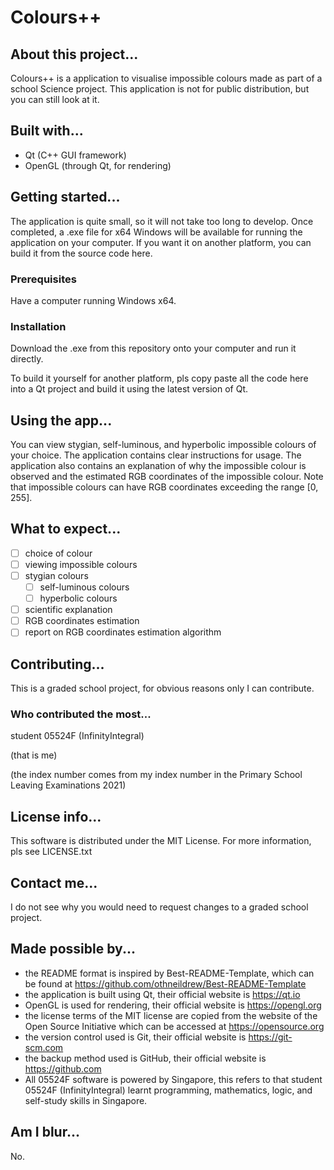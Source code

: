 # Colours++

## About this project...
Colours++ is a application to visualise impossible colours made as part of a school Science project. This application is not for public distribution, but you can still look at it.

## Built with...
- Qt (C++ GUI framework)
- OpenGL (through Qt, for rendering)

## Getting started...
The application is quite small, so it will not take too long to develop. Once completed, a .exe file for x64 Windows will be available for running the application on your computer. If you want it on another platform, you can build it from the source code here.

### Prerequisites
Have a computer running Windows x64.

### Installation
Download the .exe from this repository onto your computer and run it directly.

To build it yourself for another platform, pls copy paste all the code here into a Qt project and build it using the latest version of Qt.

## Using the app...
You can view stygian, self-luminous, and hyperbolic impossible colours of your choice. The application contains clear instructions for usage. The application also contains an explanation of why the impossible colour is observed and the estimated RGB coordinates of the impossible colour. Note that impossible colours can have RGB coordinates exceeding the range [0, 255].

## What to expect...
- [ ] choice of colour
- [ ] viewing impossible colours
- [ ] stygian colours
	- [ ] self-luminous colours
	- [ ] hyperbolic colours
- [ ] scientific explanation
- [ ] RGB coordinates estimation
- [ ] report on RGB coordinates estimation algorithm

## Contributing...
This is a graded school project, for obvious reasons only I can contribute.

### Who contributed the most...
student 05524F (InfinityIntegral)

(that is me)

(the index number comes from my index number in the Primary School Leaving Examinations 2021)

## License info...
This software is distributed under the MIT License. For more information, pls see LICENSE.txt

## Contact me...
I do not see why you would need to request changes to a graded school project.

## Made possible by...
- the README format is inspired by Best-README-Template, which can be found at https://github.com/othneildrew/Best-README-Template
- the application is built using Qt, their official website is https://qt.io
- OpenGL is used for rendering, their official website is https://opengl.org
- the license terms of the MIT license are copied from the website of the Open Source Initiative which can be accessed at https://opensource.org
- the version control used is Git, their official website is https://git-scm.com
- the backup method used is GitHub, their official website is https://github.com
- All 05524F software is powered by Singapore, this refers to that student 05524F (InfinityIntegral) learnt programming, mathematics, logic, and self-study skills in Singapore.

## Am I blur...
No.
